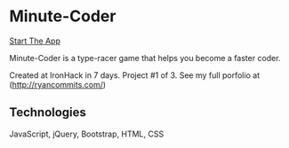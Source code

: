 # Minute-Coder

[Start The App](https://ryancommits.github.io/minute-coder/)

Minute-Coder is a type-racer game that helps you become a faster coder.

Created at IronHack in 7 days. Project \#1 of 3. See my full porfolio at (http://ryancommits.com/)

## Technologies
JavaScript, jQuery, Bootstrap, HTML, CSS

